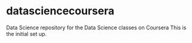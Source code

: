 datasciencecoursera
===================

Data Science repository for the Data Science classes on Coursera
This is the initial set up.
